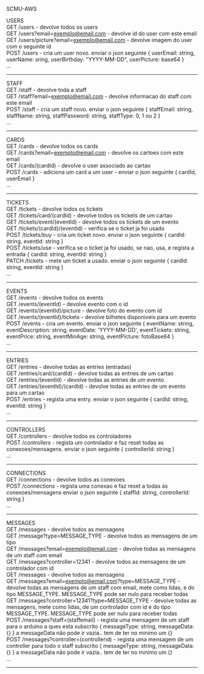SCMU-AWS

USERS\
GET  /users - devolve todos os users\
GET  /users?email=exemplo@email.com - devolve id do user com este email\
GET  /users/picture?email=exemplo@email.com - devolve imagem do user com o seguinte id\
POST /users - cria um user novo. enviar o json seguinte { userEmail: string, userName: sring, userBirthday: "YYYY-MM-DD", userPicture: base64 }\
...

-------------------------------------------------

STAFF\
GET  /staff - devolve toda a staff\
GET  /staff?email=exemplo@email.com - devolve informacao do staff com este email\
POST /staff - cria um staff novo. enviar o json seguinte { staffEmail: string, staffName: string, staffPassword: string, staffType: 0, 1 ou 2 }\
...

-------------------------------------------------

CARDS\
GET  /cards - devolve todos os cards\
GET  /cards?email=exemplo@email.com - devolve os cartoes com este email\
GET  /cards/(cardId) - devolve o user associado ao cartao\
POST /cards - adiciona um card a um user - enviar o json seguinte { cardId, userEmail }\
...

-------------------------------------------------

TICKETS\
GET /tickets - devolve todos os tickets\
GET /tickets/card/(cardId) - devolve todos os tickets de um cartao\
GET /tickets/event/(eventId) - devolve todos os tickets de um evento\
GET /tickets/(cardId)/(eventId) - verifica se o ticket ja foi usado\
POST /tickets/buy - cria um ticket novo. enviar o json seguinte { cardId: string, eventId: string }\
POST /tickets/use - verifica se o ticket ja foi usado, se nao, usa, e regista a entrada { cardId: string, eventId: string }\
PATCH /tickets - mete um ticket a usado. enviar o json seguinte { cardId: string, eventId: string }\
...

-------------------------------------------------

EVENTS\
GET /events - devolve todos os events\
GET /events/(eventId) - devolve evento com o id\
GET /events/(eventId)/picture - devolve foto do evento com id\
GET /events/(eventId)/tickets - devolve bilhetes disponiveis para um evento\
POST /events - cria um evento. enviar o json seguinte { eventName: string, eventDescription: string, eventDate: 'YYYY-MM-DD', eventTickets: string, eventPrice: string, eventMinAge: string, eventPicture: fotoBase64 }\
...

-------------------------------------------------

ENTRIES\
GET /entries - devolve todas as entries (entradas)\
GET /entries/card/(cardId) - devolve todas as entries de um cartao\
GET /entries/(eventId) - devolve todas as entries de um evento\
GET /entries/(eventId)/(cardId) - devolve todas as entries de um evento para um cartao\
POST /entries - regista uma entry. enviar o json seguinte { cardId: string, eventId: string }\
...

-------------------------------------------------

CONTROLLERS\
GET /controllers - devolve todos os controladores\
POST /controllers - regista um controlador e faz reset todas as conexoes/mensagens. enviar o json seguinte { controllerId: string }\
...

-------------------------------------------------

CONNECTIONS\
GET /connections - devolve todos as conexoes\
POST /connections - regista uma conexao e faz reset a todas as conexoes/mensagens enviar o json seguinte { staffId: string,  controllerId: string }\
...

-------------------------------------------------

MESSAGES\
GET /messages - devolve todos as mensagens\
GET /message?type=MESSAGE_TYPE - devolve todos as mensagens de um tipo\
GET /messages?email=exemplo@email.com - devolve todas as mensagens de um staff com email\
GET /messages?controller=12341 - devolve todos as mensagens de um controlador com id\
GET /messages - devolve todos as mensagens\
GET /messages?email=exemplo@email.com?type=MESSAGE_TYPE - devolve todas as mensagens de um staff com email, mete como lidas, e do tipo MESSAGE_TYPE. MESSAGE_TYPE pode ser nulo para receber todas\
GET /messages?controller=12341?type=MESSAGE_TYPE - devolve todas as mensagens, mete como lidas, de um controlador com id e do tipo MESSAGE_TYPE. MESSAGE_TYPE pode ser nulo para receber todas\
POST /messages?staff=(staffemail) - regista uma mensagem de um staff para o arduino a ques esta subscrito { messageType: string, messageData: {} } a messageData não pode ir vazia.. tem de ter no minimo um {}\
POST /messages?controller=(controllerid) - regista uma mensagem de um controller para todo o staff subscrito { messageType: string, messageData: {} } a messageData não pode ir vazia.. tem de ter no minimo um {} \
...

-------------------------------------------------
